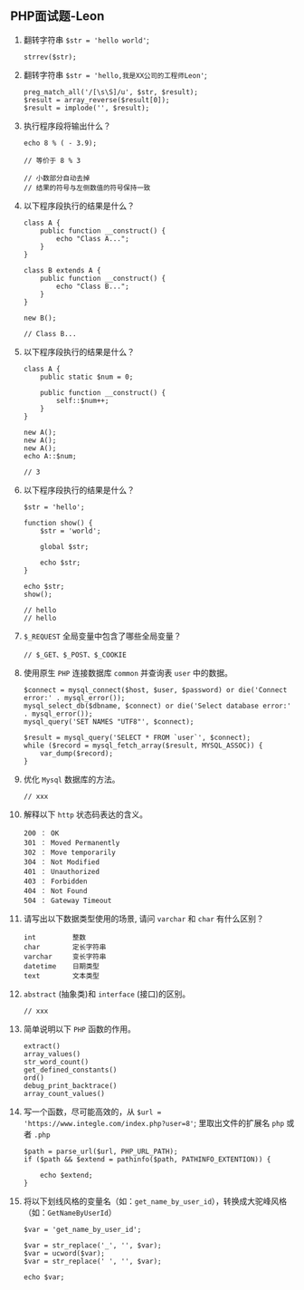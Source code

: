 ﻿## PHP面试题-Leon  
  
1. 翻转字符串 `$str = 'hello world'`;  
    
    ```
    strrev($str);
    ```
    
2. 翻转字符串 `$str = 'hello,我是XX公司的工程师Leon'`;  

    ```
    preg_match_all('/[\s\S]/u', $str, $result);
    $result = array_reverse($result[0]);
    $result = implode('', $result);
    ```
    
3. 执行程序段将输出什么？  
  
    ```  
    echo 8 % ( - 3.9);  
    ```  
  
    ```
    // 等价于 8 % 3
    
    // 小数部分自动去掉
    // 结果的符号与左侧数值的符号保持一致
    ```
    
4. 以下程序段执行的结果是什么？  
  
    ```  
    class A {  
        public function __construct() {  
            echo "Class A...";  
        }  
    }  
  
    class B extends A {  
        public function __construct() {  
            echo "Class B...";  
        }  
    }  
  
    new B();  
    ```
    
    ```
    // Class B...
    ```
  
5. 以下程序段执行的结果是什么？  
  
    ```  
    class A {  
        public static $num = 0;  
  
        public function __construct() {  
            self::$num++;  
        }  
    }  
  
    new A();  
    new A();  
    new A();  
    echo A::$num;  
    ```  
    
    ```
    // 3
    ```
  
6. 以下程序段执行的结果是什么？  
  
    ```  
    $str = 'hello';  
  
    function show() {  
        $str = 'world';
        
        global $str;
        
        echo $str;
    }  
  
    echo $str;  
    show();  
    ```  
  
    ```
    // hello
    // hello
    ```
    
7. `$_REQUEST` 全局变量中包含了哪些全局变量？  

    ```
    // $_GET、$_POST、$_COOKIE
    ```
  
8. 使用原生 `PHP` 连接数据库 `common` 并查询表 `user` 中的数据。  

    ```
    $connect = mysql_connect($host, $user, $password) or die('Connect error:' . mysql_error());
    mysql_select_db($dbname, $connect) or die('Select database error:' . mysql_error());
    mysql_query('SET NAMES "UTF8"', $connect);
    
    $result = mysql_query('SELECT * FROM `user`', $connect);
    while ($record = mysql_fetch_array($result, MYSQL_ASSOC)) {
        var_dump($record);
    }
    ```
    
9. 优化 `Mysql` 数据库的方法。  

    ```
    // xxx
    ```
    
10. 解释以下 `http` 状态码表达的含义。  
  
    ```  
    200 ： OK  
    301 ： Moved Permanently  
    302 ： Move temporarily  
    304 ： Not Modified  
    401 ： Unauthorized
    403 ： Forbidden  
    404 ： Not Found  
    504 ： Gateway Timeout  
    ```  
  
11. 请写出以下数据类型使用的场景, 请问 `varchar` 和 `char` 有什么区别？  
  
    ```  
    int         整数
    char        定长字符串
    varchar     变长字符串
    datetime    日期类型
    text        文本类型
    ```  
  
12. `abstract` (抽象类)和 `interface` (接口)的区别。  
  
    ```
    // xxx
    ```
    
13. 简单说明以下 `PHP` 函数的作用。  
  
    ```  
    extract()  
    array_values()  
    str_word_count()  
    get_defined_constants()  
    ord()  
    debug_print_backtrace()  
    array_count_values()  
    ```  
  
14. 写一个函数，尽可能高效的，从 `$url = 'https://www.integle.com/index.php?user=8'`; 里取出文件的扩展名 `php` 或者 `.php` 

    ```
    $path = parse_url($url, PHP_URL_PATH);
    if ($path && $extend = pathinfo($path, PATHINFO_EXTENTION)) {
    
        echo $extend;
    }
    ```
  
15. 将以下划线风格的变量名（如：`get_name_by_user_id`），转换成大驼峰风格（如：`GetNameByUserId`）  
    ```
    $var = 'get_name_by_user_id';
    
    $var = str_replace('_', '', $var);
    $var = ucword($var);
    $var = str_replace(' ', '', $var);
    
    echo $var;
    ```